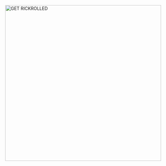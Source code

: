 <a target="_blank" href="discord.gg/HfNfDQnPb6" title="GET RICKROLLED!">
<img draggable="false" src="https://media1.giphy.com/media/g7GKcSzwQfugw/giphy.gif" height="500px" draggable="false" alt="GET RICKROLLED">
</a>
